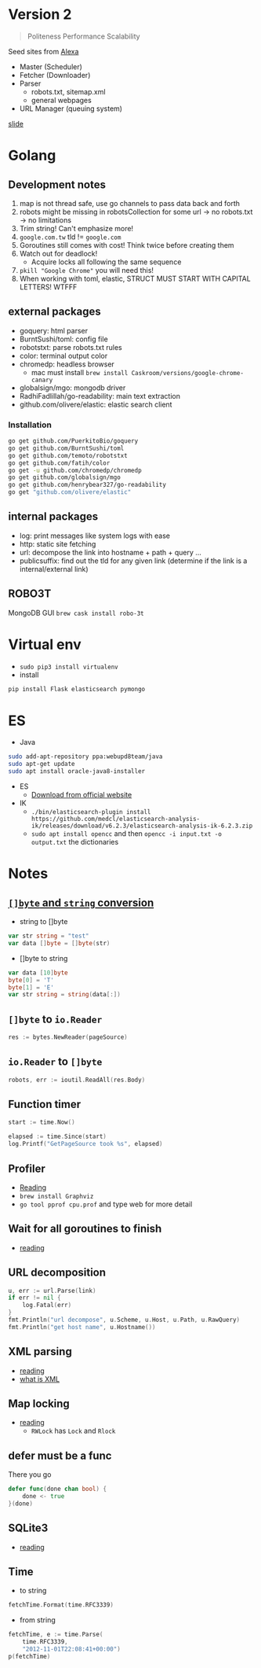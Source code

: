 # Version 2

> Politeness Performance Scalability 

Seed sites from [Alexa](https://www.alexa.com/topsites)

* Master (Scheduler)
* Fetcher (Downloader)
* Parser
    * robots.txt, sitemap.xml
    * general webpages
* URL Manager (queuing system)

[slide](https://docs.google.com/presentation/d/107ohaNKpRw_JEpvXizm_QLTbT3M12KQYpf_dYtLFDBE/edit?usp=sharing)

# Golang

## Development notes

1. map is not thread safe, use go channels to pass data back and forth
2. robots might be missing in robotsCollection for some url -> no robots.txt -> no limitations
3. Trim string! Can't emphasize more!
4. `google.com.tw` tld != `google.com`
5. Goroutines still comes with cost! Think twice before creating them
6. Watch out for deadlock!
    * Acquire locks all following the same sequence
7. `pkill "Google Chrome"` you will need this!
8. When working with toml, elastic, STRUCT MUST START WITH CAPITAL LETTERS! WTFFF

## external packages

* goquery: html parser
* BurntSushi/toml: config file
* robotstxt: parse robots.txt rules
* color: terminal output color
* chromedp: headless browser
    * mac must install `brew install Caskroom/versions/google-chrome-canary`
* globalsign/mgo: mongodb driver
* RadhiFadlillah/go-readability: main text extraction
* github.com/olivere/elastic: elastic search client

### Installation

```bash
go get github.com/PuerkitoBio/goquery
go get github.com/BurntSushi/toml
go get github.com/temoto/robotstxt
go get github.com/fatih/color
go get -u github.com/chromedp/chromedp
go get github.com/globalsign/mgo
go get github.com/henrybear327/go-readability
go get "github.com/olivere/elastic"
```

## internal packages

* log: print messages like system logs with ease
* http: static site fetching
* url: decompose the link into hostname + path + query ...
* publicsuffix: find out the tld for any given link (determine if the link is a internal/external link)

## ROBO3T

MongoDB GUI `brew cask install robo-3t`

# Virtual env

* `sudo pip3 install virtualenv `
* install
```bash
pip install Flask elasticsearch pymongo
```

# ES

* Java
```bash
sudo add-apt-repository ppa:webupd8team/java
sudo apt-get update
sudo apt install oracle-java8-installer
```
* ES
    * [Download from official website](https://www.elastic.co/downloads/elasticsearch)
* IK
    * `./bin/elasticsearch-plugin install https://github.com/medcl/elasticsearch-analysis-ik/releases/download/v6.2.3/elasticsearch-analysis-ik-6.2.3.zip`
    * `sudo apt install opencc` and then `opencc -i input.txt -o output.txt` the dictionaries
# Notes

## [`[]byte` and `string` conversion](https://studygolang.com/articles/10526)

* string to []byte
```go
var str string = "test"
var data []byte = []byte(str)
```

* []byte to string
```go
var data [10]byte 
byte[0] = 'T'
byte[1] = 'E'
var str string = string(data[:])
```

## `[]byte` to `io.Reader`

```go
res := bytes.NewReader(pageSource)
```

## `io.Reader` to `[]byte`

```go
robots, err := ioutil.ReadAll(res.Body)
```

## Function timer

```go
start := time.Now()

elapsed := time.Since(start)
log.Printf("GetPageSource took %s", elapsed)
```

## Profiler

* [Reading](https://golang.org/pkg/runtime/pprof/)
* `brew install Graphviz`
* `go tool pprof cpu.prof` and type web for more detail

## Wait for all goroutines to finish

* [reading](https://nathanleclaire.com/blog/2014/02/15/how-to-wait-for-all-goroutines-to-finish-executing-before-continuing/)

## URL decomposition

```go
u, err := url.Parse(link)
if err != nil {
	log.Fatal(err)
}
fmt.Println("url decompose", u.Scheme, u.Host, u.Path, u.RawQuery)
fmt.Println("get host name", u.Hostname())
```

## XML parsing 

* [reading](https://tutorialedge.net/golang/parsing-xml-with-golang/)
* [what is XML](https://www.awoo.com.tw/blog/2018/01/sitemap-xml/)

## Map locking

* [reading](https://blog.golang.org/go-maps-in-action)
    * `RWLock` has `Lock` and `Rlock`

## defer must be a func

There you go

```go
defer func(done chan bool) {
    done <- true
}(done)
```

## SQLite3

* [reading](https://astaxie.gitbooks.io/build-web-application-with-golang/zh/05.3.html)

## Time

* to string
```go
fetchTime.Format(time.RFC3339)
```
* from string
```go
fetchTime, e := time.Parse(
    time.RFC3339,
    "2012-11-01T22:08:41+00:00")
p(fetchTime)
```